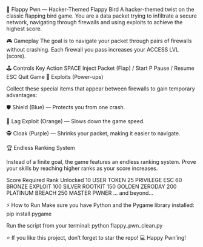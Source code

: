 🐧 Flappy Pwn — Hacker-Themed Flappy Bird
A hacker-themed twist on the classic flapping bird game.
You are a data packet trying to infiltrate a secure network, navigating through firewalls and using exploits to achieve the highest score.


🎮 Gameplay
The goal is to navigate your packet through pairs of firewalls without crashing.
Each firewall you pass increases your ACCESS LVL (score).


🕹️ Controls
Key	Action
SPACE	Inject Packet (Flap) / Start
P	Pause / Resume
ESC	Quit Game
🧰 Exploits (Power-ups)


Collect these special items that appear between firewalls to gain temporary advantages:


🛡️ Shield (Blue) — Protects you from one crash.

🐢 Lag Exploit (Orange) — Slows down the game speed.

🕵️ Cloak (Purple) — Shrinks your packet, making it easier to navigate.

🏆 Endless Ranking System


Instead of a finite goal, the game features an endless ranking system.
Prove your skills by reaching higher ranks as your score increases.


Score Required	Rank Unlocked
10	USER TOKEN
25	PRIVILEGE ESC
60	BRONZE EXPLOIT
100	SILVER ROOTKIT
150	GOLDEN ZERODAY
200	PLATINUM BREACH
250	MASTER PWNER
...	and beyond...



⚡ How to Run
Make sure you have Python and the Pygame library installed:
pip install pygame


Run the script from your terminal:
python flappy_pwn_clean.py


⭐ If you like this project, don’t forget to star the repo!
💻 Happy Pwn’ing!
